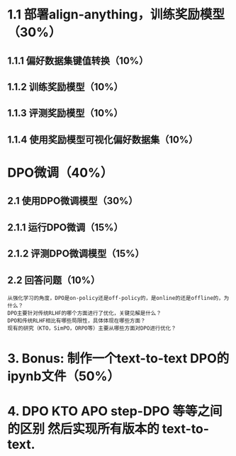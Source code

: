 # 1.1 部署align-anything，训练奖励模型（30%）
## 1.1.1 偏好数据集键值转换（10%）
## 1.1.2 训练奖励模型（10%）
## 1.1.3 评测奖励模型（10%）
## 1.1.4 使用奖励模型可视化偏好数据集（10%）


# DPO微调（40%）
## 2.1 使用DPO微调模型（30%）


## 2.1.1 运行DPO微调（15%）


## 2.1.2 评测DPO微调模型（15%）


## 2.2 回答问题（10%）
    从强化学习的角度，DPO是on-policy还是off-policy的，是online的还是offline的，为什么？
    DPO主要针对传统RLHF的哪个方面进行了优化，关键见解是什么？
    DPO和传统RLHF相比有哪些局限性，具体体现在哪些方面？
    现有的研究（KTO，SimPO，ORPO等）主要从哪些方面对DPO进行优化？


# 3. Bonus: 制作一个text-to-text DPO的ipynb文件（50%）

# 4. DPO KTO APO step-DPO 等等之间的区别 然后实现所有版本的 text-to-text.
